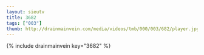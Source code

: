 ```yaml
--- 
layout: sieutv
title: 3682
tags: ["003"]
thumb: http://drainmainvein.com/media/videos/tmb/000/003/682/player.jpg
---
```

{% include drainmainvein key="3682" %} 

